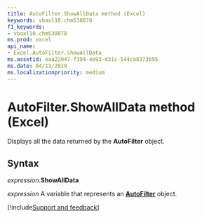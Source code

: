 ```yaml
---
title: AutoFilter.ShowAllData method (Excel)
keywords: vbaxl10.chm538078
f1_keywords:
- vbaxl10.chm538078
ms.prod: excel
api_name:
- Excel.AutoFilter.ShowAllData
ms.assetid: eaa22047-f394-4e93-d31c-544ca8373b95
ms.date: 04/13/2019
ms.localizationpriority: medium
---
```



# AutoFilter.ShowAllData method (Excel)

Displays all the data returned by the **AutoFilter** object.


## Syntax

_expression_.**ShowAllData**

_expression_ A variable that represents an **[AutoFilter](Excel.AutoFilter.md)** object.




[!include[Support and feedback](~/includes/feedback-boilerplate.md)]